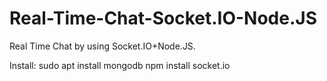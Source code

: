 # Real-Time-Chat-Socket.IO-Node.JS
Real Time Chat by using Socket.IO+Node.JS.

Install:
sudo apt install mongodb
npm install socket.io

